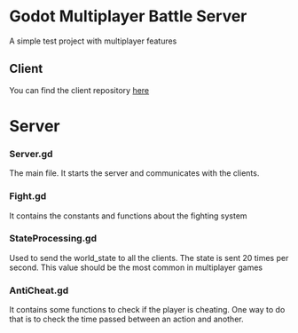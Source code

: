 # Godot Multiplayer Battle Server

A simple test project with multiplayer features

## Client
You can find the client repository [here](https://github.com/SalvM/Godot-multiplayer-battle-client)

# Server

### Server.gd
The main file. It starts the server and communicates with the clients.

### Fight.gd
It contains the constants and functions about the fighting system

### StateProcessing.gd
Used to send the world_state to all the clients.
The state is sent 20 times per second.
This value should be the most common in multiplayer games

### AntiCheat.gd
It contains some functions to check if the player is cheating.
One way to do that is to check the time passed between an action and another.
